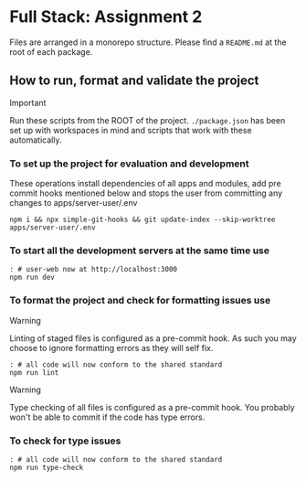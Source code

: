 # Full Stack: Assignment 2

Files are arranged in a monorepo structure. Please find a `README.md` at the root of each package.

## How to run, format and validate the project

> [!IMPORTANT]  
> Run these scripts from the ROOT of the project. `./package.json` has been set up with workspaces in mind
> and scripts that work with these automatically.

### To set up the project for evaluation and development

These operations install dependencies of all apps and modules, add pre commit hooks mentioned below and
stops the user from committing any changes to apps/server-user/.env

```shell
npm i && npx simple-git-hooks && git update-index --skip-worktree apps/server-user/.env
```

### To start all the development servers at the same time use

```shell
: # user-web now at http://localhost:3000
npm run dev
```

### To format the project and check for formatting issues use

> [!WARNING]  
> Linting of staged files is configured as a pre-commit hook.
> As such you may choose to ignore formatting errors as they will self fix.

```shell
: # all code will now conform to the shared standard
npm run lint
```

> [!WARNING]  
> Type checking of all files is configured as a pre-commit hook.
> You probably won't be able to commit if the code has type errors.

### To check for type issues

```shell
: # all code will now conform to the shared standard
npm run type-check
```
